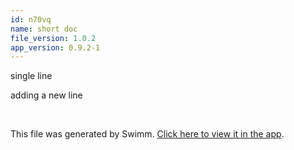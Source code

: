 ```yaml
---
id: n70vq
name: short doc
file_version: 1.0.2
app_version: 0.9.2-1
---
```


single line

adding a new line





<br/>

This file was generated by Swimm. [Click here to view it in the app](https://app.swimm.io/repos/Z2l0aHViJTNBJTNBdGVzdDIlM0ElM0FlcmFuLXN3aW1t/docs/n70vq).